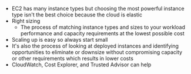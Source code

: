 - EC2 has many instance types but choosing the most powerful instance type isn't the best choice because the cloud is elastic
- Right sizing
	- The process of matching instance types and sizes to your workload performance and capacity requirements at the lowest possible cost
- Scaling up is easy so always start small
- It's also the process of looking at deployed instances and identifying opportunities to eliminate or downsize without compromising capacity or other requirements which results in lower costs
- CloudWatch, Cost Explorer, and Trusted Advisor can help